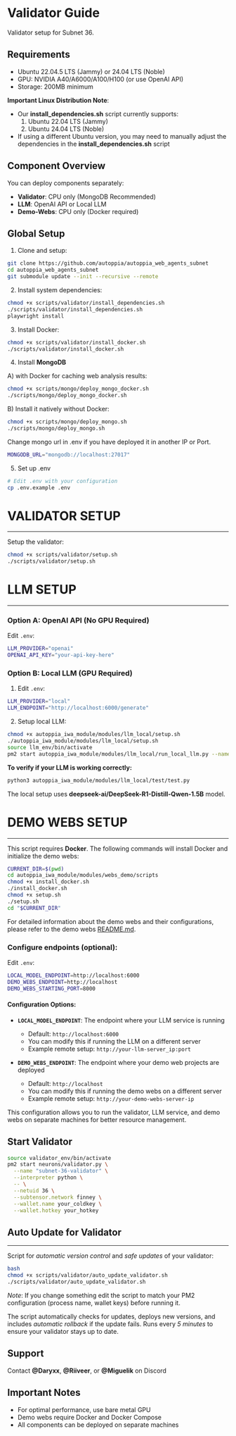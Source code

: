 # Validator Guide

Validator setup for Subnet 36.

## Requirements

- Ubuntu 22.04.5 LTS (Jammy) or 24.04 LTS (Noble)
- GPU: NVIDIA A40/A6000/A100/H100 (or use OpenAI API)
- Storage: 200MB minimum

**Important Linux Distribution Note**:

- Our **install_dependencies.sh** script currently supports:
  1. Ubuntu 22.04 LTS (Jammy)
  2. Ubuntu 24.04 LTS (Noble)
- If using a different Ubuntu version, you may need to manually adjust the dependencies in the **install_dependencies.sh** script

## Component Overview

You can deploy components separately:

- **Validator**: CPU only (MongoDB Recommended)
- **LLM**: OpenAI API or Local LLM
- **Demo-Webs**: CPU only (Docker required)

## Global Setup

1. Clone and setup:

```bash
git clone https://github.com/autoppia/autoppia_web_agents_subnet
cd autoppia_web_agents_subnet
git submodule update --init --recursive --remote
```

2. Install system dependencies:

```bash
chmod +x scripts/validator/install_dependencies.sh
./scripts/validator/install_dependencies.sh
playwright install
```

3. Install Docker:

```bash
chmod +x scripts/validator/install_docker.sh
./scripts/validator/install_docker.sh
```

4. Install **MongoDB**

A) with Docker for caching web analysis results:

```bash
chmod +x scripts/mongo/deploy_mongo_docker.sh
./scripts/mongo/deploy_mongo_docker.sh
```

B) Install it natively without Docker:

```bash
chmod +x scripts/mongo/deploy_mongo.sh
./scripts/mongo/deploy_mongo.sh
```

Change mongo url in .env if you have deployed it in another IP or Port.

```bash
MONGODB_URL="mongodb://localhost:27017"
```

5. Set up .env

```bash
# Edit .env with your configuration
cp .env.example .env
```

# VALIDATOR SETUP

---

Setup the validator:

```bash
chmod +x scripts/validator/setup.sh
./scripts/validator/setup.sh
```

# LLM SETUP

---

### Option A: OpenAI API (No GPU Required)

Edit `.env`:

```bash
LLM_PROVIDER="openai"
OPENAI_API_KEY="your-api-key-here"
```

### Option B: Local LLM (GPU Required)

1. Edit `.env`:

```bash
LLM_PROVIDER="local"
LLM_ENDPOINT="http://localhost:6000/generate"
```

2. Setup local LLM:

```bash
chmod +x autoppia_iwa_module/modules/llm_local/setup.sh
./autoppia_iwa_module/modules/llm_local/setup.sh
source llm_env/bin/activate
pm2 start autoppia_iwa_module/modules/llm_local/run_local_llm.py --name llm_local -- --port 6000
```

**To verify if your LLM is working correctly:**

```bash
python3 autoppia_iwa_module/modules/llm_local/test/test.py
```

The local setup uses **deepseek-ai/DeepSeek-R1-Distill-Qwen-1.5B** model.

# DEMO WEBS SETUP

---

This script requires **Docker**. The following commands will install Docker and initialize the demo webs:

```bash
CURRENT_DIR=$(pwd)
cd autoppia_iwa_module/modules/webs_demo/scripts
chmod +x install_docker.sh
./install_docker.sh
chmod +x setup.sh
./setup.sh
cd "$CURRENT_DIR"
```

For detailed information about the demo webs and their configurations, please refer to the demo webs [README.md](./autoppia_iwa_module/modules/webs_demo/README.md).

### Configure endpoints (optional):

Edit `.env`:

```bash
LOCAL_MODEL_ENDPOINT=http://localhost:6000
DEMO_WEBS_ENDPOINT=http://localhost
DEMO_WEBS_STARTING_PORT=8000
```

#### Configuration Options:

- **`LOCAL_MODEL_ENDPOINT`**: The endpoint where your LLM service is running

  - Default: `http://localhost:6000`
  - You can modify this if running the LLM on a different server
  - Example remote setup: `http://your-llm-server_ip:port`

- **`DEMO_WEBS_ENDPOINT`**: The endpoint where your demo web projects are deployed
  - Default: `http://localhost`
  - You can modify this if running the demo webs on a different server
  - Example remote setup: `http://your-demo-webs-server-ip`

This configuration allows you to run the validator, LLM service, and demo webs on separate machines for better resource management.

## Start Validator

```bash
source validator_env/bin/activate
pm2 start neurons/validator.py \
  --name "subnet-36-validator" \
  --interpreter python \
  -- \
  --netuid 36 \
  --subtensor.network finney \
  --wallet.name your_coldkey \
  --wallet.hotkey your_hotkey
```

## Auto Update for Validator

---

Script for _automatic version control_ and _safe updates_ of your validator:

```bash
bash
chmod +x scripts/validator/auto_update_validator.sh
./scripts/validator/auto_update_validator.sh
```

_Note_: If you change something edit the script to match your PM2 configuration (process name, wallet keys) before running it.

The script automatically checks for updates, deploys new versions, and includes _automatic rollback_ if the update fails. Runs every _5 minutes_ to ensure your validator stays up to date.

## Support

Contact **@Daryxx**, **@Riiveer**, or **@Miguelik** on Discord

## Important Notes

- For optimal performance, use bare metal GPU
- Demo webs require Docker and Docker Compose
- All components can be deployed on separate machines
